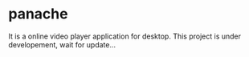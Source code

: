 # panache
It is a online video player application for desktop.
This project is under developement, wait for update...
